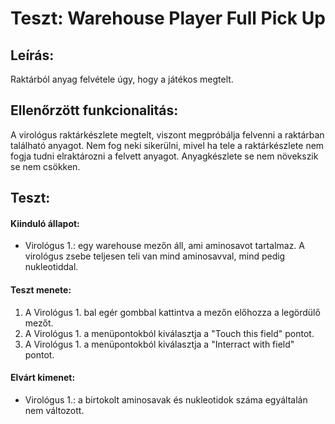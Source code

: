 # Teszt: Warehouse Player Full Pick Up

## Leírás:
Raktárból anyag felvétele úgy, hogy a játékos megtelt.

## Ellenőrzött funkcionalitás:
A virológus raktárkészlete megtelt, viszont megpróbálja felvenni a raktárban található
anyagot. Nem fog neki sikerülni, mivel ha tele a raktárkészlete nem fogja tudni elraktározni a
felvett anyagot. Anyagkészlete se nem növekszik se nem csökken.

## Teszt:

#### Kiinduló állapot:
- Virológus 1.: egy warehouse mezőn áll, ami aminosavot tartalmaz. A virológus zsebe teljesen teli van mind aminosavval, mind pedig nukleotiddal.

#### Teszt menete:
1. A Virológus 1. bal egér gombbal kattintva a mezőn előhozza a legördülő mezőt.
2. A Virológus 1. a menüpontokból kiválasztja a "Touch this field" pontot.
3. A Virológus 1. a menüpontokból kiválasztja a "Interract with field" pontot.

#### Elvárt kimenet:
- Virológus 1.: a birtokolt aminosavak és nukleotidok száma egyáltalán nem változott.